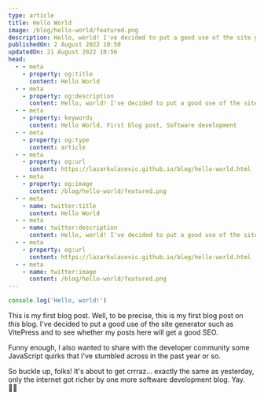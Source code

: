 ```yaml
---
type: article
title: Hello World
image: /blog/hello-world/featured.png
description: Hello, world! I've decided to put a good use of the site generator such as VitePress and to see whether my posts here will get a good SEO. Funny enough, I also wanted to share with the developer community some JavaScript quirks that I've stumbled across in the past year or so.
publishedOn: 2 August 2022 10:50
updatedOn: 21 August 2022 10:56
head:
  - - meta
    - property: og:title
      content: Hello World
  - - meta
    - property: og:description
      content: Hello, world! I've decided to put a good use of the site generator such as VitePress and to see whether my posts here will get a good SEO.
  - - meta
    - property: keywords
      content: Hello World, First blog post, Software development
  - - meta
    - property: og:type
      content: article
  - - meta
    - property: og:url
      content: https://lazarkulasevic.github.io/blog/hello-world.html
  - - meta
    - property: og:image
      content: /blog/hello-world/featured.png
  - - meta
    - name: twitter:title
      content: Hello World
  - - meta
    - name: twitter:description
      content: Hello, world! I've decided to put a good use of the site generator such as VitePress and to see whether my posts here will get a good SEO.
  - - meta
    - property: og:url
      content: https://lazarkulasevic.github.io/blog/hello-world.html
  - - meta
    - name: twitter:image
      content: /blog/hello-world/featured.png
---
```


```js
console.log('Hello, world!')
```

This is my first blog post. Well, to be precise, this is my first blog post on *this* blog. I've decided to put a good use of the site generator such as VitePress and to see whether my posts here will get a good SEO. 

Funny enough, I also wanted to share with the developer community some JavaScript quirks that I've stumbled across in the past year or so.

So buckle up, folks! It's about to get crrraz... exactly the same as yesterday, only the internet got richer by one more software development blog. Yay. :man_technologist:

